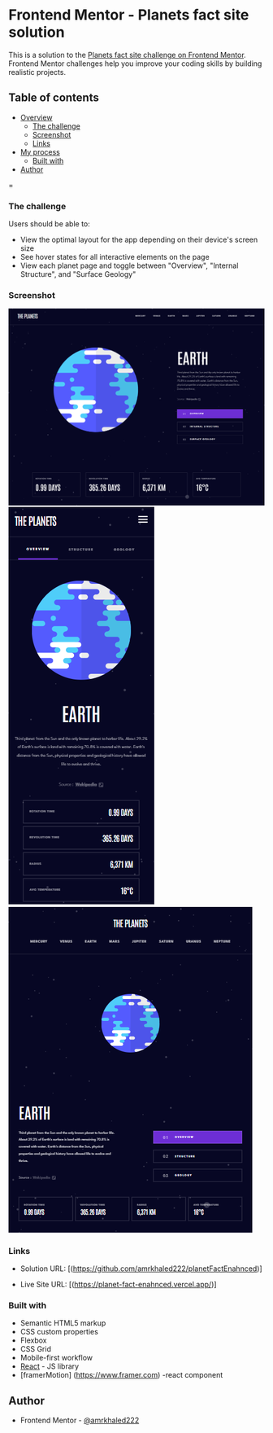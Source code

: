 # Frontend Mentor - Planets fact site solution

This is a solution to the [Planets fact site challenge on Frontend Mentor](https://www.frontendmentor.io/challenges/planets-fact-site-gazqN8w_f). Frontend Mentor challenges help you improve your coding skills by building realistic projects.

## Table of contents

- [Overview](#overview)
  - [The challenge](#the-challenge)
  - [Screenshot](#screenshot)
  - [Links](#links)
- [My process](#my-process)
  - [Built with](#built-with)
- [Author](#author)


=



### The challenge

Users should be able to:

- View the optimal layout for the app depending on their device's screen size
- See hover states for all interactive elements on the page
- View each planet page and toggle between "Overview", "Internal Structure", and "Surface Geology"

### Screenshot

![](./desktopDesign.png)
![](./mobileDesign.png)
![](./tabletDesign.png)

### Links

- Solution URL: [(https://github.com/amrkhaled222/planetFactEnahnced)]

- Live Site URL: [(https://planet-fact-enahnced.vercel.app/)]



### Built with

- Semantic HTML5 markup
- CSS custom properties
- Flexbox
- CSS Grid
- Mobile-first workflow
- [React](https://reactjs.org/) - JS library
- [framerMotion] (https://www.framer.com) -react component

## Author

- Frontend Mentor - [@amrkhaled222](https://www.frontendmentor.io/profile/amrkhaled222)
